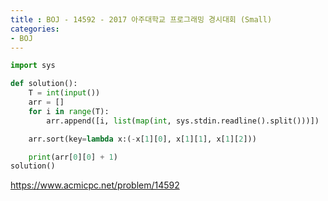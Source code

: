 ```yaml
---
title : BOJ - 14592 - 2017 아주대학교 프로그래밍 경시대회 (Small)
categories:
- BOJ
---
```


```python
import sys

def solution():
    T = int(input())
    arr = []
    for i in range(T):
        arr.append([i, list(map(int, sys.stdin.readline().split()))])

    arr.sort(key=lambda x:(-x[1][0], x[1][1], x[1][2]))

    print(arr[0][0] + 1)
solution()
```

https://www.acmicpc.net/problem/14592

